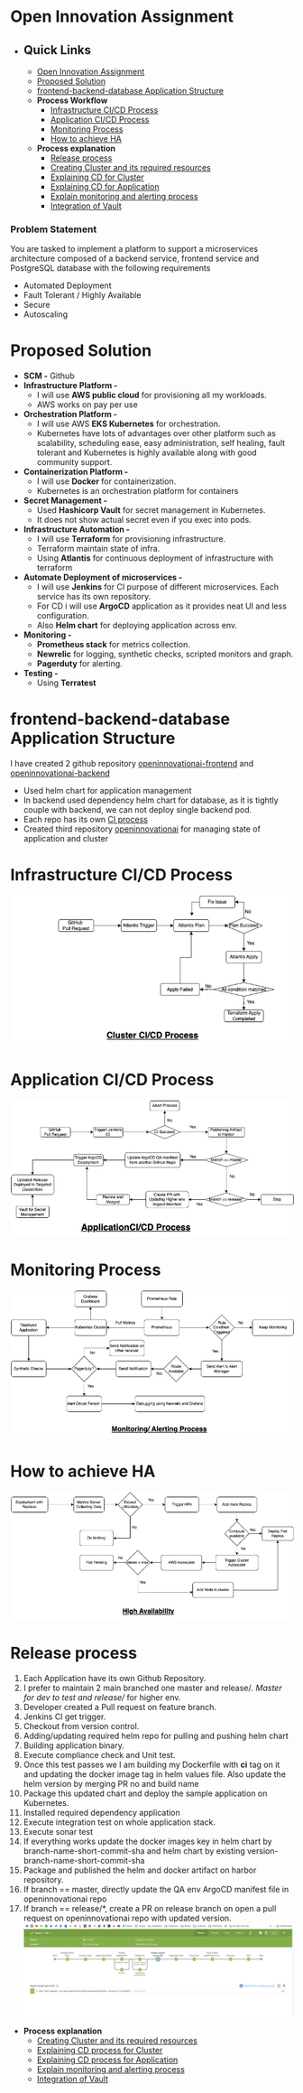 # Open Innovation Assignment
- ## Quick Links
  - [Open Innovation Assignment](#problem-statement)
  - [Proposed Solution](#proposed-solution)
  - [frontend-backend-database Application Structure](#frontend-backend-database-application-structure)
  - **Process Workflow**
    - [Infrastructure CI/CD Process](#infrastructure-cicd-process)
    - [Application CI/CD Process](#application-cicd-process)
    - [Monitoring Process](#monitoring-process)
    - [How to achieve HA](#how-to-achieve-ha)
  - **Process explanation**
    - [Release process](#release-process)
    - [Creating Cluster and its required resources](/ClusterSetup.md)
    - [Explaining CD for Cluster](/ClusterDeploymentCD.md)
    - [Explaining CD for Application](/AppDeploymentCD.md)
    - [Explain monitoring and alerting process](/Monitoring.md)
    - [Integration of Vault](/VAULT.md)

### Problem Statement
You are tasked to implement a platform to support a microservices architecture composed of a backend service, frontend service and PostgreSQL database with the
following requirements
- Automated Deployment
- Fault Tolerant / Highly Available
- Secure
- Autoscaling

# Proposed Solution
- **SCM -**  Github
- **Infrastructure Platform -** 
  - I will use **AWS public cloud** for provisioning all my workloads.
  - AWS works on pay per use
- **Orchestration Platform -** 
  - I will use AWS **EKS Kubernetes** for orchestration.
  - Kubernetes have lots of advantages over other platform such as scalability, scheduling ease, easy administration, self healing, fault tolerant and Kubernetes is highly available along with good community support.
- **Containerization Platform -** 
  - I will use **Docker** for containerization.
  - Kubernetes is an orchestration platform for containers 
- **Secret Management -** 
  - Used **Hashicorp Vault** for secret management in Kubernetes.
  - It does not show actual secret even if you exec into pods.  
- **Infrastructure Automation -**
  - I will use **Terraform** for provisioning infrastructure.
  - Terraform maintain state of infra.
  - Using **Atlantis** for continuous deployment of infrastructure with terraform
- **Automate Deployment of microservices -**
  - I will use **Jenkins** for CI purpose of different microservices. Each service has its own repository.
  - For CD i will use **ArgoCD** application as it provides neat UI and less configuration.
  - Also **Helm chart** for deploying application across env.
- **Monitoring -**
  - **Prometheus stack** for metrics collection.
  - **Newrelic** for logging, synthetic checks, scripted monitors and graph.
  - **Pagerduty** for alerting.
- **Testing -**
  - Using **Terratest**

# frontend-backend-database Application Structure
I have created 2 github repository [openinnovationai-frontend](https://github.com/tanmay6414/openinnovationai-frontend) and [openinnovationai-backend](https://github.com/tanmay6414/openinnovationai-backend)
- Used helm chart for application management
- In backend used dependency helm chart for database, as it is tightly couple with backend, we can not deploy single backend pod.
- Each repo has its own [CI process](https://github.com/tanmay6414/openinnovationai-frontend/Jenkinsfile)
- Created third repository [openinnovationai](https://github.com/tanmay6414/openinnovationai) for managing state of application and cluster


# Infrastructure CI/CD Process
![CCICD](/assets/cluster/ClusterCICD.jpg)

# Application CI/CD Process
![CCICD](/assets/argo/ApplicationCiCD.jpg)

# Monitoring Process
![CCICD](/assets/monitoring/Monitoring.jpg)

# How to achieve HA
![CCICD](/assets/cluster/HA.jpg)


# Release process
1. Each Application have its own Github Repository.
2. I prefer to maintain 2 main branched one master and release/*. Master for dev to test and release/* for higher env.
3. Developer created a Pull request on feature branch.
4. Jenkins CI get trigger.
5. Checkout from version control.
6. Adding/updating required helm repo for pulling and pushing helm chart
7. Building application binary.
8. Execute compliance check and Unit test.
9. Once this test passes we I am building my Dockerfile with **ci** tag on it and updating the docker image tag in helm values file. Also update the helm version by merging PR no and build name
10. Package this updated chart and deploy the sample application on Kubernetes.
11. Installed required dependency application
12. Execute integration test on whole application stack.
13. Execute sonar test
14. If everything works update the docker images key in helm chart by branch-name-short-commit-sha and helm chart by existing version-branch-name-short-commit-sha
15. Package and published the helm and docker artifact on harbor repository.
16. If branch == master, directly update the QA env  ArgoCD manifest file in openinnovationai repo
17. If branch == release/*, create a PR on release branch on open a pull request on openinnovationai repo with updated version.
![CI](assets/jenkins/jenkins.png)

- **Process explanation**
  - [Creating Cluster and its required resources](/ClusterSetup.md)
  - [Explaining CD process for Cluster](/ClusterDeploymentCD.md)
  - [Explaining CD process for Application](/AppDeploymentCD.md)
  - [Explain monitoring and alerting process](/Monitoring.md)
  - [Integration of Vault](/VAULT.md)